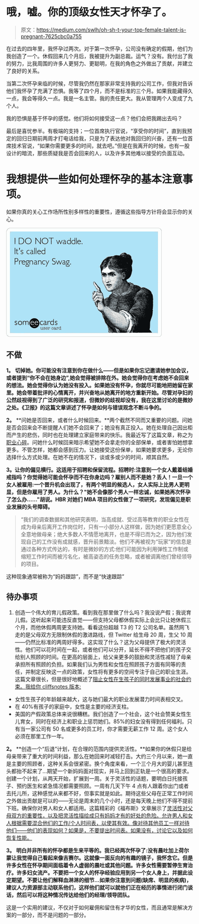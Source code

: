 # 哦，嘘。你的顶级女性天才怀孕了。

> 原文：<https://medium.com/swlh/oh-sh-t-your-top-female-talent-is-pregnant-7625cbc0a755>

在过去的四年里，我怀孕过两次。对于第一次怀孕，公司没有确定的假期，他们为我创造了一个。休假回来几个月后，我被提升为副总裁。运气？没有。我付出了我的努力，比我周围的许多人更努力、更聪明，在我的角色之外做出了贡献，并建立了良好的关系。

当第二次怀孕来临的时候，尽管我仍然在那家非常支持我的公司工作，但我对告诉他们我怀孕了充满了恐惧。我等了四个月，而不是标准的三个月。如果我能藏得久一点，我会等得久一点。我是一名主管。我的责任更大。我从管理两个人变成了九个人。

我的恐惧是基于怀孕的感觉。他们将如何接受这一点？他们会把我踢出去吗？

最后是喜忧参半。有极端的支持；一位首席执行官说，“享受你的时间”，直到我预定的回归日期前两周才打电话给我，只是为了表达他对我回归的兴奋，还有一位首席技术官说，“如果你需要更多的时间，就去吧。”但是在我离开的时候，也有一股设计的暗流，那些质疑我是否会回来的人，以及许多其他难以接受的负面互动。

# 我想提供一些如何处理怀孕的基本注意事项。

如果你真的关心工作场所性别多样性的重要性，遵循这些指导方针将会显示你的关心。

![](img/2d29dfccd263d91598ef28fd884be56f.png)

## **不做**

**1。** **切掉她。你可能没有注意到你在做什么——但是如果你忘记邀请她参加会议，或者提到“你不会在她身边”,她会觉得被排除在外。她会觉得你在考虑她不会回来的想法。她会觉得你认为她没有投入。如果她没有怀孕，你就尽可能地把她留在家里。她会带着批评的心情离开，并兴奋地从她离开的地方重新开始。尽管对孕妇的公然歧视得到了广泛的研究和报道，但微妙的歧视却没有，我在这里讨论的是微妙之处。《卫报》的这篇文章讲述了怀孕是如何与错误观念不断斗争的。**

**2。** **问她是否回来，或者什么时候回来。**两个截然不同而又重要的问题。问她是否会回来会不断提醒人们她不会回来了；她没有真正投入。她在处理自己因出柜而产生的悲伤，同时也在处理建立家庭带来的快乐。我最近写了这篇文章，称之为[职业心碎](http://www.leanproductmarketer.com/content/being-working-mom-professional-heartbreak)。问她什么时候回来暗示希望她不会拿走你的全部保单，或者害怕她想拿更多。不管怎样，她都会感到压力。让她接受这份保单，如果她要求更多，无论你选择什么方式处理。在她不在的情况下，谈或多或少的时间，顺其自然。

**3。让你的偏见横行。这适用于招聘和保留流程。招聘时:注意到一个女人戴着结婚戒指吗？你觉得她可能会怀孕而不在你身边吗？雇别人而不是她？丢人！一旦一个女人被雇用:一个晋升机会出现了，有两个明显的候选人，女人实际上比男人更明显，但是你雇用了男人。为什么？"她不会像那个男人一样忠诚，如果她再次怀孕了怎么办……"胡说。HBR 对她们 MBA 项目的女性做了一项研究，发现偏见是职业发展的头号障碍。**

> “我们的调查数据和其他研究表明，当高成就、受过高等教育的职业女性在成为母亲后离开工作岗位时，只有一小部分人这样做，因为她们更愿意全心全意地做母亲；绝大多数人不情愿地离开，也是不得已而为之，因为他们发现自己的工作没有成就感，晋升前景黯淡。他们不再被视为“玩家”的信息是通过各种方式传达的，有时是微妙的方式:他们可能因为利用弹性工作制或缩短工作时间而被污名化，被高姿态的任务忽略，或者被调离他们曾经领导的项目。

这种现象通常被称为“妈妈跟踪”，而不是“快速跟踪”

## **待办事项**

1.  创造一个伟大的育儿假政策。看到我在那里做了什么吗？我没说产假；我说育儿假。这听起来可能违反直觉——但支持父母都休假实际上会比只让她休假三个月，而他休假两周更支持她。看看这份超越 T3 的 T2 公司名单。虽然网飞走的是父母双方无限制休假的激进路线，但 Twitter 给生母 20 周，生父 10 周——仍然比标准的两周好得多。这实现了什么？这为父母提供了极大的灵活性。他们可以花时间在一起，或者他们可以分开，延长不得不把他们的孩子交给别人照顾的时间。在更高的层面上，给父亲更多的鼓励和灵活性减轻了母亲承担所有照顾的负担。如果我们认为男性和女性在照顾孩子方面有同等的责任，并制定反映这一点的政策，女性将有更多的空间专注于自己的职业生涯。这篇文章很长，但是很好地概述了[阻止女性在生孩子的同时发展事业的社会约束。我给你 cliffsnotes 版本:](https://newrepublic.com/article/120939/maternity-leave-policies-america-hurt-working-moms)

*   女性生孩子的年龄越来越大，这与她们最大的职业发展潜力时间表相交叉。
*   在 40%有孩子的家庭中，女性是主要的经济支柱。
*   美国的产假政策总体来说很糟糕。我们创造了一个社会，这个社会赞美女性生儿育女，同时在经济上和职业上惩罚她们。85%的妇女没有得到任何福利。只有当一家公司有 50 名或更多的员工时，你才需要无薪工作 12 周。这个女人必须在那里工作一年。

**2。** **创造一个“后退”计划，在合理的范围内提供灵活性。**如果你的休假只是给母亲带来了重大的时间利益，那么在她回来时减轻打击。大约三个月以来，她一直是主要的照顾者，这种关系会很紧密。换个角度来看，一个三个月大的婴儿甚至连头都抬不起来了…期望一个新妈妈面对现实，并马上回到正轨是一个很高的要求。创建一个计划，从两天开始，扩展到一周。关于灵活性的话题，要明白日托接孩子、预约医生和紧急情况都需要照顾。一周有几天下午 4 点有人跟着你出门或者去托儿所，这种感觉从来都不好，但事实就是如此。期待这些父母在正常工作时间之外做出贡献是可以的——无论是周末的几个小时，还是每天晚上他们不得不提前下班。确保你对男人和女人都适用。这篇精彩的《福布斯》文章展示了[灵活性对父母双方的重要性，以及把灵活性描绘成只有妈妈才有的好处的危险。允许男人和女人根据需要混合他们的工作/个人时间表，以使其有效。像对待其他员工一样对待他们——他们的表现如何？如果是，不要提出时间表。如果没有，讨论它以及如何恢复性能。](http://www.forbes.com/sites/85broads/2014/06/30/why-companies-should-focus-on-working-parents-not-just-moms/)

**3。** **明白并非所有的怀孕都是生来平等的。我已经两次怀孕了:没有晨吐加上荷尔蒙让我觉得自己看起来像吉赛尔。这就像一面反向的有趣的镜子，我怀念它。但是许多女性在怀孕期间面临着令人虚弱的晨吐或其他问题。许多女性需要暂停生育治疗。许多妇女流产。不要把一个女人的怀孕经验应用到另一个女人身上，并据此设定期望。不要让他们解释血淋淋的细节…如果你注意到问题(缺席、明显的疾病)，建议人力资源部主动联系他们，这样他们就可以就他们正在经历的事情进行闭门谈话，然后可以将这种情况传达给他们的经理/领导团队。**

这是一个实用的建议，不仅对于如何雇佣和留住有才华的女性，而且通常是解决方案的一部分，而不是问题的一部分。